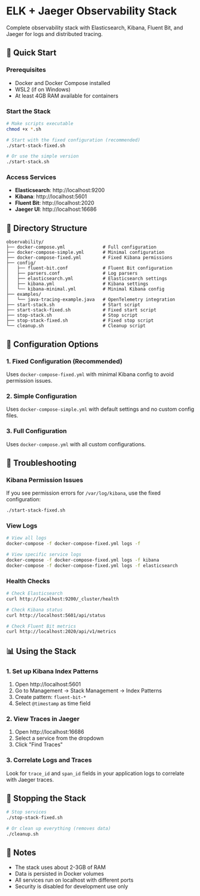# ELK + Jaeger Observability Stack

Complete observability stack with Elasticsearch, Kibana, Fluent Bit, and Jaeger for logs and distributed tracing.

## 🚀 Quick Start

### Prerequisites
- Docker and Docker Compose installed
- WSL2 (if on Windows)
- At least 4GB RAM available for containers

### Start the Stack
```bash
# Make scripts executable
chmod +x *.sh

# Start with the fixed configuration (recommended)
./start-stack-fixed.sh

# Or use the simple version
./start-stack.sh
```

### Access Services
- **Elasticsearch**: http://localhost:9200
- **Kibana**: http://localhost:5601
- **Fluent Bit**: http://localhost:2020
- **Jaeger UI**: http://localhost:16686

## 📁 Directory Structure

```
observability/
├── docker-compose.yml              # Full configuration
├── docker-compose-simple.yml       # Minimal configuration
├── docker-compose-fixed.yml        # Fixed Kibana permissions
├── config/
│   ├── fluent-bit.conf             # Fluent Bit configuration
│   ├── parsers.conf                # Log parsers
│   ├── elasticsearch.yml           # Elasticsearch settings
│   ├── kibana.yml                  # Kibana settings
│   └── kibana-minimal.yml          # Minimal Kibana config
├── examples/
│   └── java-tracing-example.java   # OpenTelemetry integration
├── start-stack.sh                  # Start script
├── start-stack-fixed.sh            # Fixed start script
├── stop-stack.sh                   # Stop script
├── stop-stack-fixed.sh             # Fixed stop script
└── cleanup.sh                      # Cleanup script
```

## 🔧 Configuration Options

### 1. Fixed Configuration (Recommended)
Uses `docker-compose-fixed.yml` with minimal Kibana config to avoid permission issues.

### 2. Simple Configuration
Uses `docker-compose-simple.yml` with default settings and no custom config files.

### 3. Full Configuration
Uses `docker-compose.yml` with all custom configurations.

## 🐛 Troubleshooting

### Kibana Permission Issues
If you see permission errors for `/var/log/kibana`, use the fixed configuration:
```bash
./start-stack-fixed.sh
```

### View Logs
```bash
# View all logs
docker-compose -f docker-compose-fixed.yml logs -f

# View specific service logs
docker-compose -f docker-compose-fixed.yml logs -f kibana
docker-compose -f docker-compose-fixed.yml logs -f elasticsearch
```

### Health Checks
```bash
# Check Elasticsearch
curl http://localhost:9200/_cluster/health

# Check Kibana status
curl http://localhost:5601/api/status

# Check Fluent Bit metrics
curl http://localhost:2020/api/v1/metrics
```

## 📊 Using the Stack

### 1. Set up Kibana Index Patterns
1. Open http://localhost:5601
2. Go to Management → Stack Management → Index Patterns
3. Create pattern: `fluent-bit-*`
4. Select `@timestamp` as time field

### 2. View Traces in Jaeger
1. Open http://localhost:16686
2. Select a service from the dropdown
3. Click "Find Traces"

### 3. Correlate Logs and Traces
Look for `trace_id` and `span_id` fields in your application logs to correlate with Jaeger traces.

## 🛑 Stopping the Stack

```bash
# Stop services
./stop-stack-fixed.sh

# Or clean up everything (removes data)
./cleanup.sh
```

## 📝 Notes

- The stack uses about 2-3GB of RAM
- Data is persisted in Docker volumes
- All services run on localhost with different ports
- Security is disabled for development use only
